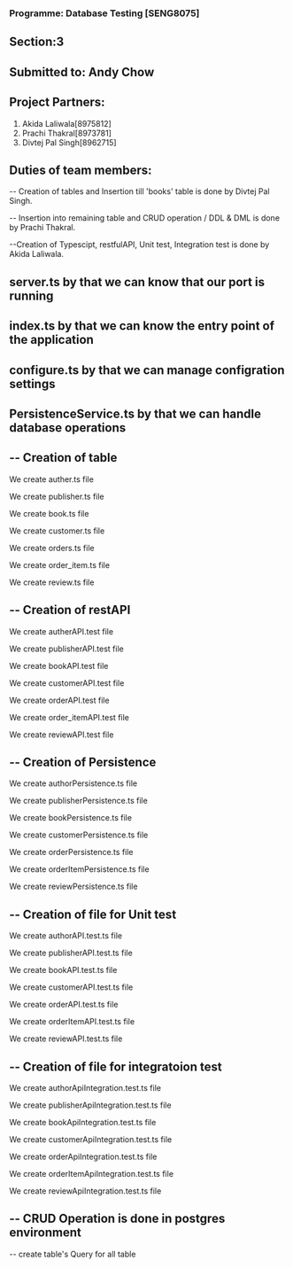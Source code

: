 ### Programme: Database Testing [SENG8075]

## Section:3

## Submitted to: Andy Chow

## Project Partners:
1. Akida Laliwala[8975812]
2. Prachi Thakral[8973781]
3. Divtej Pal Singh[8962715]

## Duties of team members:

-- Creation of tables and Insertion till 'books' table is done by Divtej Pal Singh.

-- Insertion into remaining table and CRUD operation / DDL & DML is done by Prachi Thakral.

--Creation of Typescipt, restfulAPI, Unit test, Integration test is done by Akida Laliwala.

## server.ts by that we can know that our port is running

## index.ts by that we can know the entry point of the application 

## configure.ts by that we can manage configration settings

## PersistenceService.ts by that we can handle database operations


## -- Creation of table 
We create auther.ts file

We create publisher.ts file

We create book.ts file

We create customer.ts file

We create orders.ts file

We create order_item.ts file

We create review.ts file


## -- Creation of restAPI
We create autherAPI.test file

We create publisherAPI.test file

We create bookAPI.test file

We create customerAPI.test file

We create orderAPI.test file

We create order_itemAPI.test file

We create reviewAPI.test file


## -- Creation of Persistence

We create authorPersistence.ts file

We create publisherPersistence.ts file

We create bookPersistence.ts file

We create customerPersistence.ts file

We create orderPersistence.ts file

We create orderItemPersistence.ts file

We create reviewPersistence.ts file


## -- Creation of file for Unit test
We create authorAPI.test.ts file

We create publisherAPI.test.ts file

We create bookAPI.test.ts file

We create customerAPI.test.ts file

We create orderAPI.test.ts file

We create orderItemAPI.test.ts file

We create reviewAPI.test.ts file


## -- Creation of file for integratoion test
We create authorApiIntegration.test.ts file

We create publisherApiIntegration.test.ts file

We create bookApiIntegration.test.ts file

We create customerApiIntegration.test.ts file

We create orderApiIntegration.test.ts file

We create orderItemApiIntegration.test.ts file

We create reviewApiIntegration.test.ts file

## -- CRUD Operation is done in postgres environment

-- create table's Query for all table
